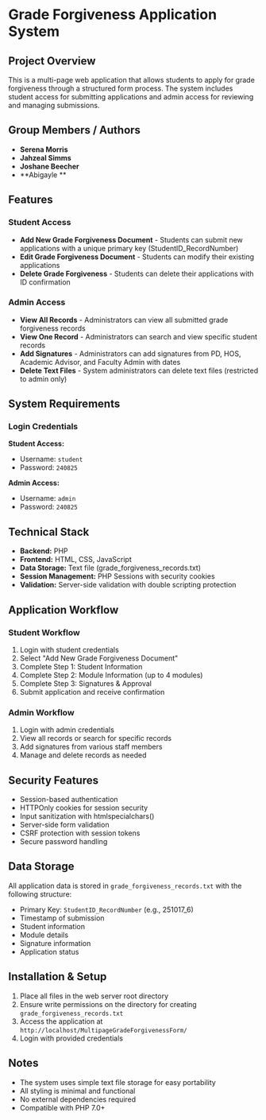 # Grade Forgiveness Application System

## Project Overview
This is a multi-page web application that allows students to apply for grade forgiveness through a structured form process. The system includes student access for submitting applications and admin access for reviewing and managing submissions.

## Group Members / Authors
- **Serena Morris** 
- **Jahzeal Simms** 
- **Joshane Beecher** 
- **Abigayle ** 

## Features

### Student Access
- **Add New Grade Forgiveness Document** - Students can submit new applications with a unique primary key (StudentID_RecordNumber)
- **Edit Grade Forgiveness Document** - Students can modify their existing applications
- **Delete Grade Forgiveness** - Students can delete their applications with ID confirmation

### Admin Access
- **View All Records** - Administrators can view all submitted grade forgiveness records
- **View One Record** - Administrators can search and view specific student records
- **Add Signatures** - Administrators can add signatures from PD, HOS, Academic Advisor, and Faculty Admin with dates
- **Delete Text Files** - System administrators can delete text files (restricted to admin only)

## System Requirements

### Login Credentials
**Student Access:**
- Username: `student`
- Password: `240825`

**Admin Access:**
- Username: `admin`
- Password: `240825`

## Technical Stack
- **Backend:** PHP
- **Frontend:** HTML, CSS, JavaScript
- **Data Storage:** Text file (grade_forgiveness_records.txt)
- **Session Management:** PHP Sessions with security cookies
- **Validation:** Server-side validation with double scripting protection



## Application Workflow

### Student Workflow
1. Login with student credentials
2. Select "Add New Grade Forgiveness Document"
3. Complete Step 1: Student Information
4. Complete Step 2: Module Information (up to 4 modules)
5. Complete Step 3: Signatures & Approval
6. Submit application and receive confirmation

### Admin Workflow
1. Login with admin credentials
2. View all records or search for specific records
3. Add signatures from various staff members
4. Manage and delete records as needed

## Security Features
- Session-based authentication
- HTTPOnly cookies for session security
- Input sanitization with htmlspecialchars()
- Server-side form validation
- CSRF protection with session tokens
- Secure password handling

## Data Storage
All application data is stored in `grade_forgiveness_records.txt` with the following structure:
- Primary Key: `StudentID_RecordNumber` (e.g., 251017_6)
- Timestamp of submission
- Student information
- Module details
- Signature information
- Application status

## Installation & Setup

1. Place all files in the web server root directory
2. Ensure write permissions on the directory for creating `grade_forgiveness_records.txt`
3. Access the application at `http://localhost/MultipageGradeForgivenessForm/`
4. Login with provided credentials

## Notes
- The system uses simple text file storage for easy portability
- All styling is minimal and functional
- No external dependencies required
- Compatible with PHP 7.0+
